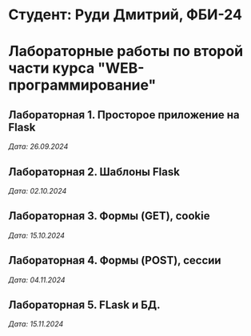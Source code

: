# Студент: Руди Дмитрий, ФБИ-24

# Лабораторные работы по второй части курса "WEB-программирование"

## Лабораторная 1. Просторое приложение на Flask

*Дата: 26.09.2024*

## Лабораторная 2. Шаблоны Flask

*Дата: 02.10.2024*

## Лабораторная 3. Формы (GET), cookie

*Дата: 15.10.2024*

## Лабораторная 4. Формы (POST), сессии

*Дата: 04.11.2024*

## Лабораторная 5. FLask и БД.

*Дата: 15.11.2024*